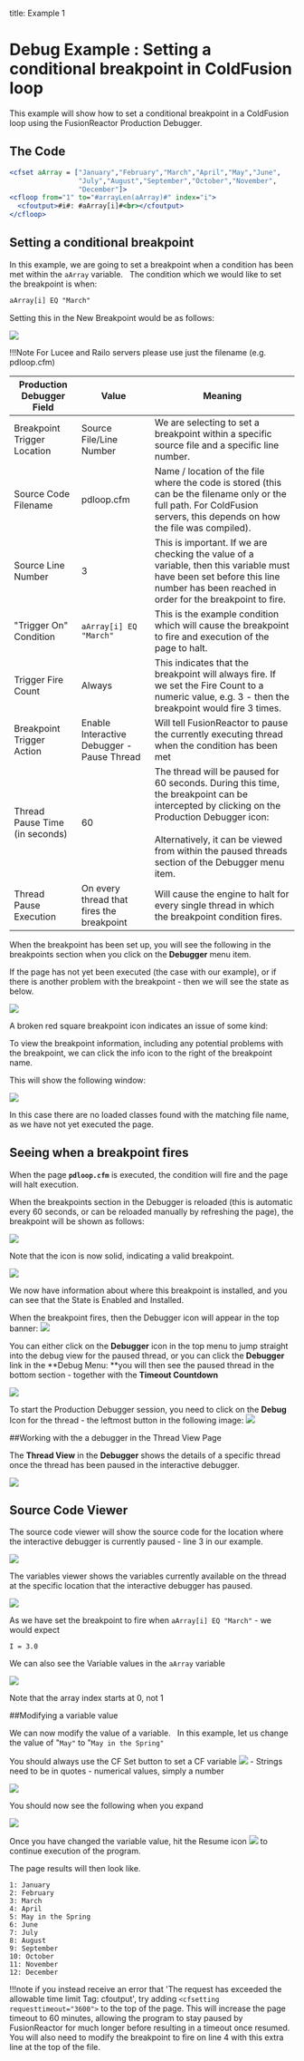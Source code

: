 title: Example 1
# Debug Example : Setting a conditional breakpoint in ColdFusion loop

This example will show how to set a conditional breakpoint in a
ColdFusion loop using the FusionReactor Production Debugger.

## The Code

```cfm tab="pdloop.cfm"
<cfset aArray = ["January","February","March","April","May","June",
                 "July","August","September","October","November",
                 "December"]>
<cfloop from="1" to="#arrayLen(aArray)#" index="i">
  <cfoutput>#i#: #aArray[i]#<br></cfoutput>
</cfloop>
```

## Setting a conditional breakpoint

In this example, we are going to set a breakpoint when a condition has
been met within the `aArray` variable.   The condition which we would
like to set the breakpoint is when:

```cfm
aArray[i] EQ "March"
```

Setting this in the New Breakpoint would be as follows:

![](/attachments/245553148/245553249.png)

!!!Note
    For Lucee and Railo servers please use just the filename
    (e.g. pdloop.cfm)

|Production Debugger Field|Value|Meaning|
|--- |--- |--- |
|Breakpoint Trigger Location|Source File/Line Number|We are selecting to set a breakpoint within a specific source file and a specific line number.|
|Source Code Filename|pdloop.cfm|Name / location of the file where the code is stored (this can be the filename only or the full path. For ColdFusion servers, this depends on how the file was compiled).|
|Source Line Number|3|This is important.    If we are checking the value of a variable, then this variable must have been set before this line number has been reached in order for the breakpoint to fire.|
|"Trigger On" Condition|```aArray[i] EQ "March"```|This is the example condition which will cause the breakpoint to fire and execution of the page to halt.|
|Trigger Fire Count|Always|This indicates that the breakpoint will always fire.   If we set the Fire Count to a numeric value, e.g. 3  - then the breakpoint would fire 3 times.|
|Breakpoint Trigger Action|Enable Interactive Debugger - Pause Thread|Will tell FusionReactor to pause the currently executing thread when the condition has been met|
|Thread Pause Time (in seconds)|60|The thread will be paused for 60 seconds. During this time, the breakpoint can be intercepted by clicking on the Production Debugger icon:<br><br>Alternatively, it can be viewed from within the paused threads section of the Debugger menu item.|
|Thread Pause Execution|On every thread that fires the breakpoint|Will cause the engine to halt for every single thread in which the breakpoint condition fires.|

When the breakpoint has been set up, you will see the following in the
breakpoints section when you click on the **Debugger** menu item.

If the page has not yet been executed (the case with our example), or if
there is another problem with the breakpoint - then we will see the
state as below.

![](/attachments/245553148/245553237.png)

A broken red square breakpoint icon indicates an issue of some kind:

To view the breakpoint information, including any potential problems
with the breakpoint, we can click the info icon to the right of the
breakpoint name.

This will show the following window:

![](/attachments/245553148/245553219.png)

In this case there are no loaded classes found with the matching file
name, as we have not yet executed the page.

## Seeing when a breakpoint fires

When the page **`pdloop.cfm`** is executed, the condition will fire and
the page will halt execution.

When the breakpoints section in the Debugger is reloaded (this is
automatic every 60 seconds, or can be reloaded manually by refreshing
the page), the breakpoint will be shown as follows:

![](/attachments/245553148/245553225.png)

Note that the icon is now solid, indicating a valid breakpoint.

![](/attachments/245553148/245553213.png)

We now have information about where this breakpoint is installed, and
you can see that the State is Enabled and Installed.

When the breakpoint fires, then the Debugger icon will appear in the top
banner: ![](/attachments/245553148/245553349.png)

You can either click on the **Debugger** icon in the top menu to jump
straight into the debug view for the paused thread, or you can click the
**Debugger** link in the **Debug Menu: **you will then see the paused
thread in the bottom section - together with the **Timeout Countdown**

![](/attachments/245553148/245553207.png)

To start the Production Debugger session, you need to click on the
**Debug** Icon for the thread - the leftmost button in the following
image: ![](/attachments/245553148/245553153.png)

##Working with the a debugger in the Thread View Page

The **Thread View** in the **Debugger** shows the details of a specific
thread once the thread has been paused in the interactive debugger.

![](/attachments/245553148/245553201.png)

## Source Code Viewer

The source code viewer will show the source code for the location where
the interactive debugger is currently paused - line 3 in our example.

![](/attachments/245553148/245553177.png)

The variables viewer shows the variables currently available on the
thread at the specific location that the interactive debugger has
paused.

![](/attachments/245553148/245553189.png)

As we have set the breakpoint to fire when `aArray[i] EQ "March"` - we
would expect

    I = 3.0

We can also see the Variable values in the `aArray` variable

![](/attachments/245553148/245553183.png)

Note that the array index starts at 0, not 1

##Modifying a variable value

We can now modify the value of a variable.   In this example, let us
change the value of "`May"` to "`May in the Spring"`

You should always use the CF Set button to set a CF variable ![](/attachments/245553148/245553171.png) -
Strings need to be in quotes - numerical values, simply a number

![](/attachments/245553148/245553159.png)

You should now see the following when you expand

![](/attachments/245553148/245553165.png)

Once you have changed the variable value, hit the Resume icon ![](/attachments/245553148/245553329.png)
to continue execution of the program.

The page results will then look like.

    1: January
    2: February
    3: March
    4: April
    5: May in the Spring
    6: June
    7: July
    8: August
    9: September
    10: October
    11: November
    12: December


!!!note
    if you instead receive an error that 'The request has exceeded
    the allowable time limit Tag: cfoutput', try adding ```<cfsetting requesttimeout="3600">``` to
    the top of the page. This will increase the page timeout to 60 minutes,
    allowing the program to stay paused by FusionReactor for much longer
    before resulting in a timeout once resumed. You will also need to modify
    the breakpoint to fire on line 4 with this extra line at the top of the
    file.
